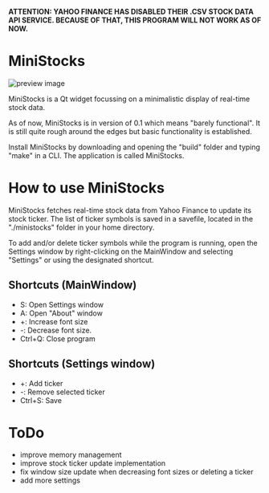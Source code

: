 **ATTENTION: YAHOO FINANCE HAS DISABLED THEIR .CSV STOCK DATA API SERVICE. BECAUSE OF THAT, THIS PROGRAM WILL NOT WORK AS OF NOW.**

# MiniStocks

![preview image](https://i.imgur.com/8aCoIzE.png)

MiniStocks is a Qt widget focussing on a minimalistic display of real-time stock data.

As of now, MiniStocks is in version of 0.1 which means "barely functional". It is still quite rough around the edges but basic functionality is established.

Install MiniStocks by downloading and opening the "build" folder and typing "make" in a CLI. The application is called MiniStocks.

# How to use MiniStocks

MiniStocks fetches real-time stock data from Yahoo Finance to update its stock ticker. The list of ticker symbols is saved in a savefile, located in the "./ministocks" folder in your home directory. 

To add and/or delete ticker symbols while the program is running, open the Settings window by right-clicking on the MainWindow and selecting "Settings" or using the designated shortcut.

## Shortcuts (MainWindow)
- S: Open Settings window
- A: Open "About" window
- +: Increase font size
- -: Decrease font size.
- Ctrl+Q: Close program

## Shortcuts (Settings window)
- +: Add ticker
- -: Remove selected ticker 
- Ctrl+S: Save 

# ToDo
- improve memory management 
- improve stock ticker update implementation
- fix window size update when decreasing font sizes or deleting a ticker
- add more settings 
